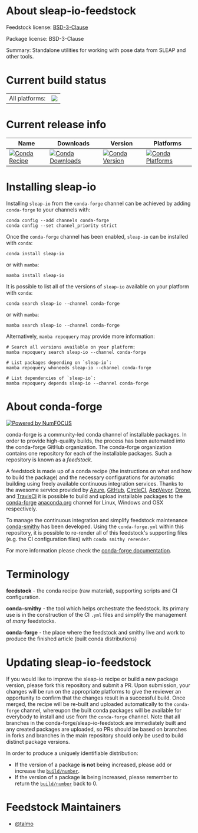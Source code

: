 About sleap-io-feedstock
========================

Feedstock license: [BSD-3-Clause](https://github.com/conda-forge/sleap-io-feedstock/blob/main/LICENSE.txt)



Package license: BSD-3-Clause

Summary: Standalone utilities for working with pose data from SLEAP and other tools.

Current build status
====================


<table><tr><td>All platforms:</td>
    <td>
      <a href="https://dev.azure.com/conda-forge/feedstock-builds/_build/latest?definitionId=22979&branchName=main">
        <img src="https://dev.azure.com/conda-forge/feedstock-builds/_apis/build/status/sleap-io-feedstock?branchName=main">
      </a>
    </td>
  </tr>
</table>

Current release info
====================

| Name | Downloads | Version | Platforms |
| --- | --- | --- | --- |
| [![Conda Recipe](https://img.shields.io/badge/recipe-sleap--io-green.svg)](https://anaconda.org/conda-forge/sleap-io) | [![Conda Downloads](https://img.shields.io/conda/dn/conda-forge/sleap-io.svg)](https://anaconda.org/conda-forge/sleap-io) | [![Conda Version](https://img.shields.io/conda/vn/conda-forge/sleap-io.svg)](https://anaconda.org/conda-forge/sleap-io) | [![Conda Platforms](https://img.shields.io/conda/pn/conda-forge/sleap-io.svg)](https://anaconda.org/conda-forge/sleap-io) |

Installing sleap-io
===================

Installing `sleap-io` from the `conda-forge` channel can be achieved by adding `conda-forge` to your channels with:

```
conda config --add channels conda-forge
conda config --set channel_priority strict
```

Once the `conda-forge` channel has been enabled, `sleap-io` can be installed with `conda`:

```
conda install sleap-io
```

or with `mamba`:

```
mamba install sleap-io
```

It is possible to list all of the versions of `sleap-io` available on your platform with `conda`:

```
conda search sleap-io --channel conda-forge
```

or with `mamba`:

```
mamba search sleap-io --channel conda-forge
```

Alternatively, `mamba repoquery` may provide more information:

```
# Search all versions available on your platform:
mamba repoquery search sleap-io --channel conda-forge

# List packages depending on `sleap-io`:
mamba repoquery whoneeds sleap-io --channel conda-forge

# List dependencies of `sleap-io`:
mamba repoquery depends sleap-io --channel conda-forge
```


About conda-forge
=================

[![Powered by
NumFOCUS](https://img.shields.io/badge/powered%20by-NumFOCUS-orange.svg?style=flat&colorA=E1523D&colorB=007D8A)](https://numfocus.org)

conda-forge is a community-led conda channel of installable packages.
In order to provide high-quality builds, the process has been automated into the
conda-forge GitHub organization. The conda-forge organization contains one repository
for each of the installable packages. Such a repository is known as a *feedstock*.

A feedstock is made up of a conda recipe (the instructions on what and how to build
the package) and the necessary configurations for automatic building using freely
available continuous integration services. Thanks to the awesome service provided by
[Azure](https://azure.microsoft.com/en-us/services/devops/), [GitHub](https://github.com/),
[CircleCI](https://circleci.com/), [AppVeyor](https://www.appveyor.com/),
[Drone](https://cloud.drone.io/welcome), and [TravisCI](https://travis-ci.com/)
it is possible to build and upload installable packages to the
[conda-forge](https://anaconda.org/conda-forge) [anaconda.org](https://anaconda.org/)
channel for Linux, Windows and OSX respectively.

To manage the continuous integration and simplify feedstock maintenance
[conda-smithy](https://github.com/conda-forge/conda-smithy) has been developed.
Using the ``conda-forge.yml`` within this repository, it is possible to re-render all of
this feedstock's supporting files (e.g. the CI configuration files) with ``conda smithy rerender``.

For more information please check the [conda-forge documentation](https://conda-forge.org/docs/).

Terminology
===========

**feedstock** - the conda recipe (raw material), supporting scripts and CI configuration.

**conda-smithy** - the tool which helps orchestrate the feedstock.
                   Its primary use is in the construction of the CI ``.yml`` files
                   and simplify the management of *many* feedstocks.

**conda-forge** - the place where the feedstock and smithy live and work to
                  produce the finished article (built conda distributions)


Updating sleap-io-feedstock
===========================

If you would like to improve the sleap-io recipe or build a new
package version, please fork this repository and submit a PR. Upon submission,
your changes will be run on the appropriate platforms to give the reviewer an
opportunity to confirm that the changes result in a successful build. Once
merged, the recipe will be re-built and uploaded automatically to the
`conda-forge` channel, whereupon the built conda packages will be available for
everybody to install and use from the `conda-forge` channel.
Note that all branches in the conda-forge/sleap-io-feedstock are
immediately built and any created packages are uploaded, so PRs should be based
on branches in forks and branches in the main repository should only be used to
build distinct package versions.

In order to produce a uniquely identifiable distribution:
 * If the version of a package **is not** being increased, please add or increase
   the [``build/number``](https://docs.conda.io/projects/conda-build/en/latest/resources/define-metadata.html#build-number-and-string).
 * If the version of a package **is** being increased, please remember to return
   the [``build/number``](https://docs.conda.io/projects/conda-build/en/latest/resources/define-metadata.html#build-number-and-string)
   back to 0.

Feedstock Maintainers
=====================

* [@talmo](https://github.com/talmo/)

